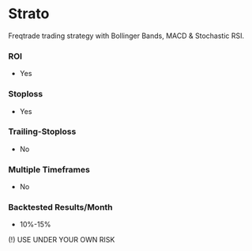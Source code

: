 # Strato
Freqtrade trading strategy with Bollinger Bands, MACD & Stochastic RSI.


### ROI
* Yes

### Stoploss 
* Yes

### Trailing-Stoploss
* No

### Multiple Timeframes
* No

### Backtested Results/Month
* 10%-15%

(!) USE UNDER YOUR OWN RISK
